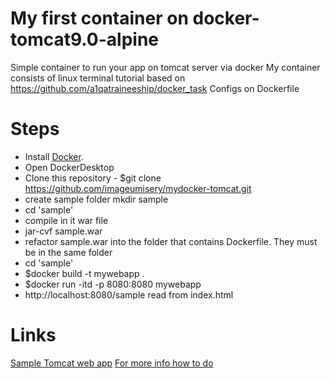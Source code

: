 # My first container on docker-tomcat9.0-alpine
Simple container to run your app on tomcat server via docker
My container consists of linux terminal tutorial based on https://github.com/a1qatraineeship/docker_task
Configs on Dockerfile

# Steps
* Install [Docker](https://docs.docker.com/install/).
* Open DockerDesktop
* Clone this repository - $git clone https://github.com/imageumisery/mydocker-tomcat.git
* create sample folder mkdir sample
* cd 'sample'
* compile in it war file
* jar-cvf sample.war
* refactor sample.war into the folder that contains Dockerfile. They must be in the same folder
* cd 'sample'
* $docker build -t mywebapp .
* $docker run -itd -p 8080:8080 mywebapp
* http://localhost:8080/sample read from index.html

# Links
[Sample Tomcat web app](https://tomcat.apache.org/tomcat-8.0-doc/appdev/sample/)
[For more info how to do](https://www.softwareyoga.com/docker-tomact-tutorial/)
